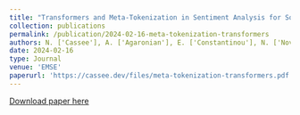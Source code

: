 ```yaml
---
title: "Transformers and Meta-Tokenization in Sentiment Analysis for Software Engineering"
collection: publications
permalink: /publication/2024-02-16-meta-tokenization-transformers
authors: N. ['Cassee'], A. ['Agaronian'], E. ['Constantinou'], N. ['Novielli'], A. ['Serebrenik']
date: 2024-02-16
type: Journal
venue: 'EMSE'
paperurl: 'https://cassee.dev/files/meta-tokenization-transformers.pdf'
---
```


<a href='https://cassee.dev/files/meta-tokenization-transformers.pdf'>Download paper here</a>
